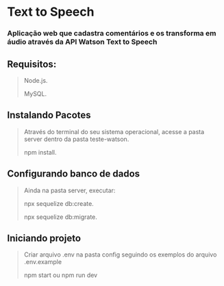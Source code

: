 # Text to Speech

### Aplicação web que cadastra comentários e os transforma em áudio através da API Watson Text to Speech
## Requisitos:
> Node.js.
> 
> MySQL.
> 
## Instalando Pacotes
> Através do terminal do seu sistema operacional, acesse a pasta server dentro da pasta teste-watson.
> 
> npm install.
> 
## Configurando banco de dados
> Ainda na pasta server, executar:
> 
> npx sequelize db:create.
> 
> npx sequelize db:migrate.
> 
## Iniciando projeto
> Criar arquivo .env na pasta config seguindo os exemplos do arquivo .env.example
>
> npm start ou npm run dev
